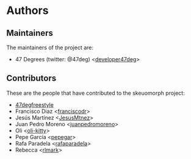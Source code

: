 # Authors

## Maintainers

The maintainers of the project are:

* 47 Degrees (twitter: @47deg) <[developer47deg](https://github.com/developer47deg)>

## Contributors

These are the people that have contributed to the skeuomorph project:

* [47degfreestyle](https://github.com/47degfreestyle)
* Francisco Diaz <[franciscodr](https://github.com/franciscodr)>
* Jesús Martínez <[JesusMtnez](https://github.com/JesusMtnez)>
* Juan Pedro Moreno <[juanpedromoreno](https://github.com/juanpedromoreno)>
* Oli <[oli-kitty](https://github.com/oli-kitty)>
* Pepe García <[pepegar](https://github.com/pepegar)>
* Rafa Paradela <[rafaparadela](https://github.com/rafaparadela)>
* Rebecca <[rlmark](https://github.com/rlmark)>